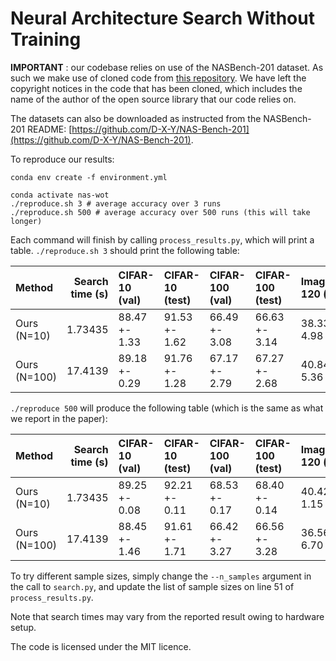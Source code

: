 # Neural Architecture Search Without Training

**IMPORTANT** : our codebase relies on use of the NASBench-201 dataset. As such we make use of cloned code from [this repository](https://github.com/D-X-Y/AutoDL-Projects). We have left the copyright notices in the code that has been cloned, which includes the name of the author of the open source library that our code relies on.

The datasets can also be downloaded as instructed from the NASBench-201 README: [https://github.com/D-X-Y/NAS-Bench-201](https://github.com/D-X-Y/NAS-Bench-201).

To reproduce our results:

```
conda env create -f environment.yml

conda activate nas-wot
./reproduce.sh 3 # average accuracy over 3 runs
./reproduce.sh 500 # average accuracy over 500 runs (this will take longer)
```

Each command will finish by calling `process_results.py`, which will print a table. `./reproduce.sh 3` should print the following table:

| Method       |   Search time (s) | CIFAR-10 (val)   | CIFAR-10 (test)   | CIFAR-100 (val)   | CIFAR-100 (test)   | ImageNet16-120 (val)   | ImageNet16-120 (test)   |
|:-------------|------------------:|:-----------------|:------------------|:------------------|:-------------------|:-----------------------|:------------------------|
| Ours (N=10) |            1.73435 | 88.47 +- 1.33    | 91.53 +- 1.62     | 66.49 +- 3.08     | 66.63 +- 3.14      | 38.33 +- 4.98          | 38.33 +- 5.22           |
| Ours (N=100) |          17.4139  | 89.18 +- 0.29    | 91.76 +- 1.28     | 67.17 +- 2.79     | 67.27 +- 2.68      | 40.84 +- 5.36          | 41.33 +- 5.74

`./reproduce 500` will produce the following table (which is the same as what we report in the paper):

| Method       |   Search time (s) | CIFAR-10 (val)   | CIFAR-10 (test)   | CIFAR-100 (val)   | CIFAR-100 (test)   | ImageNet16-120 (val)   | ImageNet16-120 (test)   |
|:-------------|------------------:|:-----------------|:------------------|:------------------|:-------------------|:-----------------------|:------------------------|
| Ours (N=10)  |           1.73435 | 89.25 +- 0.08    | 92.21 +- 0.11     | 68.53 +- 0.17     | 68.40 +- 0.14      | 40.42 +- 1.15          | 40.66 +- 0.97           |
| Ours (N=100) |          17.4139  | 88.45 +- 1.46    | 91.61 +- 1.71     | 66.42 +- 3.27     | 66.56 +- 3.28      | 36.56 +- 6.70          | 36.37 +- 6.97


To try different sample sizes, simply change the `--n_samples` argument in the call to `search.py`, and update the list of sample sizes on line 51 of `process_results.py`.

Note that search times may vary from the reported result owing to hardware setup.

The code is licensed under the MIT licence.
